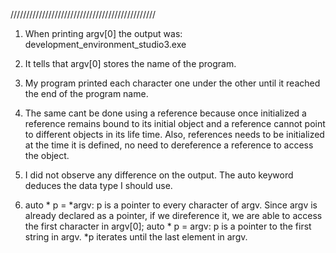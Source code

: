 

//////////////////////////////////////////////

1. When printing argv[0] the output was: development_environment_studio3.exe
2. It tells that argv[0] stores the name of the program.

3. My program printed each character one under the other until it reached the end of the program name.

4. The same cant be done using a reference because once initialized a reference remains bound to 
its initial object and a reference cannot point to different objects in its life time. Also, references
 needs to be initialized at the time it is defined, no need to dereference a reference to access the object.

 5. I did not observe any difference on the output. The auto keyword deduces the data type I should use.

 6. auto * p = *argv: p is a pointer to every character of argv. Since argv is already declared as a pointer, if we direference it,
	we are able to access the first character in argv[0];
    auto * p = argv: p is a pointer to the first string in argv. 
    *p iterates until the last element in argv.
